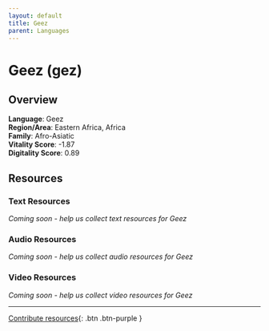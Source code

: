 ```yaml
---
layout: default
title: Geez
parent: Languages
---
```


# Geez (gez)

## Overview

**Language**: Geez  
**Region/Area**: Eastern Africa, Africa  
**Family**: Afro-Asiatic  
**Vitality Score**: -1.87  
**Digitality Score**: 0.89  

## Resources

### Text Resources
*Coming soon - help us collect text resources for Geez*

### Audio Resources
*Coming soon - help us collect audio resources for Geez*

### Video Resources
*Coming soon - help us collect video resources for Geez*

---

[Contribute resources](https://fairtrain.github.io/){: .btn .btn-purple }
